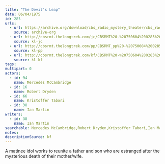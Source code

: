 ```yaml
---
title: "The Devil's Leap"
date: 06/04/1975
id: 285
urls: 
  - url: https://archive.org/download/cbs_radio_mystery_theater/cbs_radio_mystery_theater-0251-0300.zip/cbs_radio_mystery_theater-0251-0300%2Fcbsrmt_0285_devils_leap.mp3
    source: archive-org
  - url: http://cbsrmt.thelongtrek.com/jc/CBSRMT%20-%20750604%200285%20Devil%27s%20Leap%20vbr%20kb2%20b_jc.mp3
    source: kl-jc
  - url: http://cbsrmt.thelongtrek.com/pp/CBSRMT_pp%20-%20750604%200285%20The%20Devil%27s%20Leap.mp3
    source: kl-pp
  - url: http://cbsrmt.thelongtrek.com/kf/CBSRMT%20-%20750604%200285%20The%20Devil%27s%20Leap_kf.mp3
    source: kl-kf
tags: 
multipart: 0
actors:  
  - id: 94
    name: Mercedes McCambridge  
  - id: 16
    name: Robert Dryden  
  - id: 66
    name: Kristoffer Tabori  
  - id: 38
    name: Ian Martin
writers:  
  - id: 38
    name: Ian Martin
searchable: Mercedes McCambridge,Robert Dryden,Kristoffer Tabori,Ian Martin Ian Martin
notes: 
descriptionSource: kf
---
```

A matinee idol works to reunite a father and son who are estranged after the mysterious death of their mother/wife.